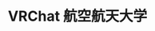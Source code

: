---
layout: home

title: VRChat 航空航天大学
titleTemplate: V320neo

hero:
  name: V320neo
  text: 又一个 VRChat 客机
  tagline: 由 Sacc 系统驱动，对 A320neo 的简单模拟。
  actions:
    - theme: brand
      text: 了解更多
      link: /zh/v320neo/introduce.md

features:
  - icon:
      src: /SFLogo.webp
    title: 由 SaccFlightAndVehicles 驱动
    details: 由 Sacchan 和 VRChat 飞行社区开发的飞行器和载具模拟系统。被 VRChat Worlds 开发社区大量使用。
  - icon: ✨
    title: 对真实飞机系统的模拟
    details: V320neo 拥有模拟了一些真实世界 A320neo 中的系统。如仪表、ECAM... 并且我们还在持续更新...
  - icon: 📣
    title: 免费，开源
    details: V320neo 完全由 VAU 和贡献者用爱发电，你可以在我们的 Github 仓库上找到 V320neo 的所有源代码。
---